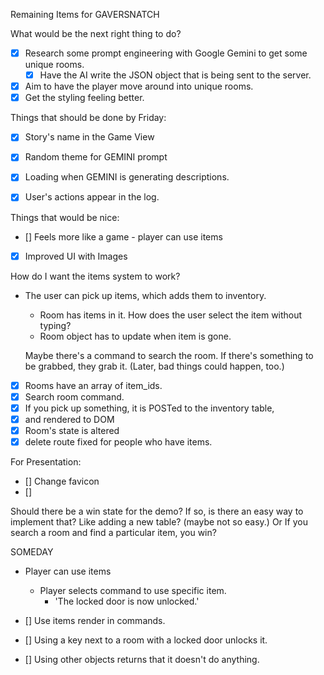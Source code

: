 Remaining Items for GAVERSNATCH

What would be the next right thing to do? 
- [x] Research some prompt engineering with Google Gemini to get some unique rooms. 
    - [x] Have the AI write the JSON object that is being sent to the server. 
- [x] Aim to have the player move around into unique rooms. 
- [x] Get the styling feeling better. 

Things that should be done by Friday:
- [x] Story's name in the Game View
- [x] Random theme for GEMINI prompt
- [x] Loading when GEMINI is generating descriptions.
- [x] User's actions appear in the log.


Things that would be nice:
- [] Feels more like a game - player can use items
- [x] Improved UI with Images


How do I want the items system to work?
- The user can pick up items, which adds them to inventory. 
    - Room has items in it. How does the user select the item without typing?
    - Room object has to update when item is gone. 

    Maybe there's a command to search the room. If there's something to be grabbed, they grab it. (Later, bad things could happen, too.)

- [x] Rooms have an array of item_ids. 
- [x] Search room command.
- [x] If you pick up something, it is POSTed to the inventory table, 
- [x] and rendered to DOM
- [x] Room's state is altered
- [x] delete route fixed for people who have items.

For Presentation: 
- [] Change favicon
- [] 

Should there be a win state for the demo?
If so, is there an easy way to implement that? Like adding a new table? (maybe not so easy.) Or If you search a room and find a particular item, you win?



SOMEDAY
- Player can use items
    - Player selects command to use specific item. 
        - 'The locked door is now unlocked.'

- [] Use items render in commands.
- [] Using a key next to a room with a locked door unlocks it. 
- [] Using other objects returns that it doesn't do anything. 